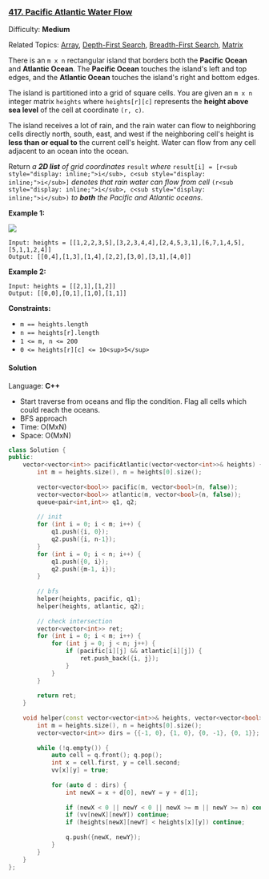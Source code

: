 ### [417\. Pacific Atlantic Water Flow](https://leetcode.com/problems/pacific-atlantic-water-flow/)

Difficulty: **Medium**

Related Topics: [Array](https://leetcode.com/tag/array/), [Depth-First Search](https://leetcode.com/tag/depth-first-search/), [Breadth-First Search](https://leetcode.com/tag/breadth-first-search/), [Matrix](https://leetcode.com/tag/matrix/)


There is an `m x n` rectangular island that borders both the **Pacific Ocean** and **Atlantic Ocean**. The **Pacific Ocean** touches the island's left and top edges, and the **Atlantic Ocean** touches the island's right and bottom edges.

The island is partitioned into a grid of square cells. You are given an `m x n` integer matrix `heights` where `heights[r][c]` represents the **height above sea level** of the cell at coordinate `(r, c)`.

The island receives a lot of rain, and the rain water can flow to neighboring cells directly north, south, east, and west if the neighboring cell's height is **less than or equal to** the current cell's height. Water can flow from any cell adjacent to an ocean into the ocean.

Return _a **2D list** of grid coordinates_ `result` _where_ `result[i] = [r<sub style="display: inline;">i</sub>, c<sub style="display: inline;">i</sub>]` _denotes that rain water can flow from cell_ `(r<sub style="display: inline;">i</sub>, c<sub style="display: inline;">i</sub>)` _to **both** the Pacific and Atlantic oceans_.

**Example 1:**

![](https://assets.leetcode.com/uploads/2021/06/08/waterflow-grid.jpg)

```
Input: heights = [[1,2,2,3,5],[3,2,3,4,4],[2,4,5,3,1],[6,7,1,4,5],[5,1,1,2,4]]
Output: [[0,4],[1,3],[1,4],[2,2],[3,0],[3,1],[4,0]]
```

**Example 2:**

```
Input: heights = [[2,1],[1,2]]
Output: [[0,0],[0,1],[1,0],[1,1]]
```

**Constraints:**

*   `m == heights.length`
*   `n == heights[r].length`
*   `1 <= m, n <= 200`
*   `0 <= heights[r][c] <= 10<sup>5</sup>`


#### Solution

Language: **C++**

* Start traverse from oceans and flip the condition. Flag all cells which could reach the oceans.
* BFS approach
* Time: O(MxN)
* Space: O(MxN)

```c++
class Solution {
public:
    vector<vector<int>> pacificAtlantic(vector<vector<int>>& heights) {
        int m = heights.size(), n = heights[0].size();
        
        vector<vector<bool>> pacific(m, vector<bool>(n, false));
        vector<vector<bool>> atlantic(m, vector<bool>(n, false));
        queue<pair<int,int>> q1, q2;
        
        // init
        for (int i = 0; i < m; i++) {
            q1.push({i, 0});
            q2.push({i, n-1});
        }
        for (int i = 0; i < n; i++) {
            q1.push({0, i});
            q2.push({m-1, i});
        }
        
        // bfs
        helper(heights, pacific, q1);
        helper(heights, atlantic, q2);
        
        // check intersection
        vector<vector<int>> ret;
        for (int i = 0; i < m; i++) {
            for (int j = 0; j < n; j++) {
                if (pacific[i][j] && atlantic[i][j]) {
                    ret.push_back({i, j});
                }
            }
        }
        
        return ret;
    }
    
    void helper(const vector<vector<int>>& heights, vector<vector<bool>> &vv, queue<pair<int,int>> &q) {
        int m = heights.size(), n = heights[0].size();
        vector<vector<int>> dirs = {{-1, 0}, {1, 0}, {0, -1}, {0, 1}};
        
        while (!q.empty()) {
            auto cell = q.front(); q.pop();
            int x = cell.first, y = cell.second;
            vv[x][y] = true;
            
            for (auto d : dirs) {
                int newX = x + d[0], newY = y + d[1];
                
                if (newX < 0 || newY < 0 || newX >= m || newY >= n) continue;
                if (vv[newX][newY]) continue;
                if (heights[newX][newY] < heights[x][y]) continue;
                
                q.push({newX, newY});
            }
        }
    }
};
```